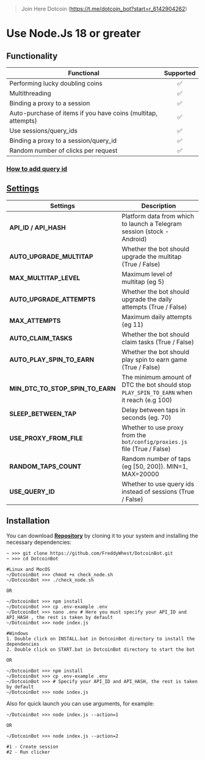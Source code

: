 > Join Here Dotcoin (https://t.me/dotcoin_bot?start=r_6142904262)

# Use Node.Js 18 or greater

## Functionality

| Functional                                                    | Supported |
| ------------------------------------------------------------- | :-------: |
| Performing lucky doubling coins                               |    ✅     |
| Multithreading                                                |    ✅     |
| Binding a proxy to a session                                  |    ✅     |
| Auto-purchase of items if you have coins (multitap, attempts) |    ✅     |
| Use sessions/query_ids                                        |    ✅     |
| Binding a proxy to a session/query_id                         |    ✅     |
| Random number of clicks per request                           |    ✅     |

### [How to add query id](https://t.me/dotcoin_bot?start=r_6142904262)

## [Settings](https://t.me/dotcoin_bot?start=r_6142904262)

| Settings                         | Description                                                                               |
| -------------------------------- | ----------------------------------------------------------------------------------------- |
| **API_ID / API_HASH**            | Platform data from which to launch a Telegram session (stock - Android)                   |
| **AUTO_UPGRADE_MULTITAP**        | Whether the bot should upgrade the multitap (True / False)                                |
| **MAX_MULTITAP_LEVEL**           | Maximum level of multitap (eg 5)                                                          |
| **AUTO_UPGRADE_ATTEMPTS**        | Whether the bot should upgrade the daily attempts (True / False)                          |
| **MAX_ATTEMPTS**                 | Maximum daily attempts (eg 11)                                                            |
| **AUTO_CLAIM_TASKS**             | Whether the bot should claim tasks (True / False)                                         |
| **AUTO_PLAY_SPIN_TO_EARN**       | Whether the bot should play spin to earn game (True / False)                              |
| **MIN_DTC_TO_STOP_SPIN_TO_EARN** | The minimum amount of DTC the bot should stop `PLAY_SPIN_TO_EARN` when it reach (e.g 100) |
| **SLEEP_BETWEEN_TAP**            | Delay between taps in seconds (eg. 70)                                                    |
| **USE_PROXY_FROM_FILE**          | Whether to use proxy from the `bot/config/proxies.js` file (True / False)                 |
| **RANDOM_TAPS_COUNT**            | Random number of taps (eg [50, 200]). MIN=1, MAX=20000                                    |
| **USE_QUERY_ID**                 | Whether to use query ids instead of sessions (True / False)                               |

## Installation

You can download [**Repository**](https://t.me/dotcoin_bot?start=r_6142904262) by cloning it to your system and installing the necessary dependencies:

```shell
~ >>> git clone https://github.com/FreddyWhest/DotcoinBot.git
~ >>> cd DotcoinBot

#Linux and MocOS
~/DotcoinBot >>> chmod +x check_node.sh
~/DotcoinBot >>> ./check_node.sh

OR

~/DotcoinBot >>> npm install
~/DotcoinBot >>> cp .env-example .env
~/DotcoinBot >>> nano .env # Here you must specify your API_ID and API_HASH , the rest is taken by default
~/DotcoinBot >>> node index.js

#Windows
1. Double click on INSTALL.bat in DotcoinBot directory to install the dependencies
2. Double click on START.bat in DotcoinBot directory to start the bot

OR

~/DotcoinBot >>> npm install
~/DotcoinBot >>> cp .env-example .env
~/DotcoinBot >>> # Specify your API_ID and API_HASH, the rest is taken by default
~/DotcoinBot >>> node index.js
```

Also for quick launch you can use arguments, for example:

```shell
~/DotcoinBot >>> node index.js --action=1

OR

~/DotcoinBot >>> node index.js --action=2

#1 - Create session
#2 - Run clicker
```
